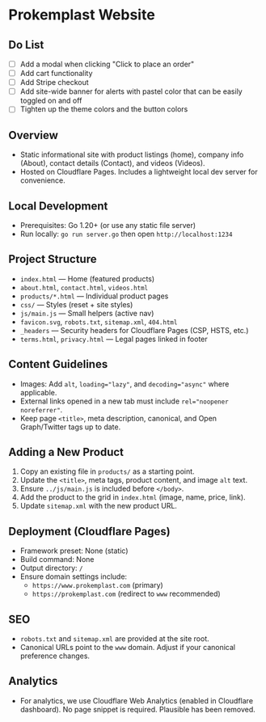 # Prokemplast Website

## Do List 

- [ ] Add a modal when clicking "Click to place an order"
- [ ] Add cart functionality
- [ ] Add Stripe checkout
- [ ] Add site-wide banner for alerts with pastel color that can be easily toggled on and off
- [ ] Tighten up the theme colors and the button colors

## Overview

- Static informational site with product listings (home), company info (About), contact details (Contact), and videos (Videos).
- Hosted on Cloudflare Pages. Includes a lightweight local dev server for convenience.

## Local Development

- Prerequisites: Go 1.20+ (or use any static file server)
- Run locally: `go run server.go` then open `http://localhost:1234`

## Project Structure

- `index.html` — Home (featured products)
- `about.html`, `contact.html`, `videos.html`
- `products/*.html` — Individual product pages
- `css/` — Styles (reset + site styles)
- `js/main.js` — Small helpers (active nav)
- `favicon.svg`, `robots.txt`, `sitemap.xml`, `404.html`
- `_headers` — Security headers for Cloudflare Pages (CSP, HSTS, etc.)
- `terms.html`, `privacy.html` — Legal pages linked in footer

## Content Guidelines

- Images: Add `alt`, `loading="lazy"`, and `decoding="async"` where applicable.
- External links opened in a new tab must include `rel="noopener noreferrer"`.
- Keep page `<title>`, meta description, canonical, and Open Graph/Twitter tags up to date.

## Adding a New Product

1. Copy an existing file in `products/` as a starting point.
2. Update the `<title>`, meta tags, product content, and image `alt` text.
3. Ensure `../js/main.js` is included before `</body>`.
4. Add the product to the grid in `index.html` (image, name, price, link).
5. Update `sitemap.xml` with the new product URL.

## Deployment (Cloudflare Pages)

- Framework preset: None (static)
- Build command: None
- Output directory: `/`
- Ensure domain settings include:
  - `https://www.prokemplast.com` (primary)
  - `https://prokemplast.com` (redirect to `www` recommended)

## SEO

- `robots.txt` and `sitemap.xml` are provided at the site root.
- Canonical URLs point to the `www` domain. Adjust if your canonical preference changes.

## Analytics

- For analytics, we use Cloudflare Web Analytics (enabled in Cloudflare dashboard). No page snippet is required. Plausible has been removed.
